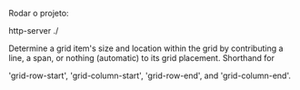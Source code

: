 Rodar o projeto:

http-server ./








Determine a grid item's size and location within the grid 
by contributing a line, a span, or nothing (automatic) to its 
grid placement. Shorthand for 

'grid-row-start', 'grid-column-start', 
'grid-row-end', and 'grid-column-end'.